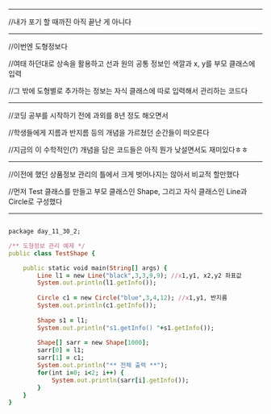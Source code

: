 ***
//내가 포기 할 때까진 아직 끝난 게 아니다
***

//이번엔 도형정보다

//여태 하던대로 상속을 활용하고 선과 원의 공통 정보인 색깔과 x, y를 부모 클래스에 입력

//그 밖에 도형별로 추가하는 정보는 자식 클래스에 따로 입력해서 관리하는 코드다

***

//코딩 공부를 시작하기 전에 과외를 8년 정도 해오면서

//학생들에게 지름과 반지름 등의 개념을 가르쳤던 순간들이 떠오른다

//지금의 이 수학적인(?) 개념을 담은 코드들은 아직 뭔가 낮설면서도 재미있다ㅎㅎ

***

//이전에 했던 상품정보 관리의 틀에서 크게 벗어나지는 않아서 비교적 할만했다

//먼저 Test 클래스를 만들고 부모 클래스인 Shape, 그리고 자식 클래스인 Line과 Circle로 구성했다

***
```ruby

package day_11_30_2;

/** 도형정보 관리 예제 */
public class TestShape {

	public static void main(String[] args) {
		Line l1 = new Line("black",3,3,9,9); //x1,y1, x2,y2 좌표값
		System.out.println(l1.getInfo());
		
		Circle c1 = new Circle("blue",3,4,12); //x1,y1, 반지름
		System.out.println(c1.getInfo());
		
		Shape s1 = l1;
		System.out.println("s1.getInfo() "+s1.getInfo());
		
		Shape[] sarr = new Shape[1000];
		sarr[0] = l1;
		sarr[1] = c1;
		System.out.println("** 전체 출력 **");
		for(int i=0; i<2; i++) {
			System.out.println(sarr[i].getInfo());
		}
	}
}

```
